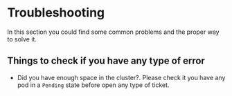 # Troubleshooting

In this section you could find some common problems and the proper way to solve it.

## Things to check if you have any type of error
- Did you have enough space in the cluster?. Please check it you have any pod in a `Pending` state before open any type of ticket.

